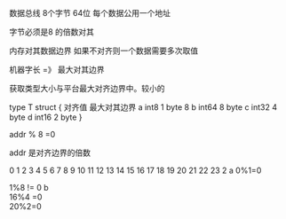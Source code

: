 数据总线 8个字节 64位
每个数据公用一个地址

字节必须是8 的倍数对其

内存对其数据边界
如果不对齐则一个数据需要多次取值

机器字长 =》 最大对其边界

获取类型大小与平台最大对齐边界中。较小的

type T struct
{           对齐值       最大对其边界
a int8      1 byte         8
b int64     8 byte
c int32     4 byte
d int16     2 byte
}

addr % 8 =0 

addr 是对齐边界的倍数

0 1  2 3 4 5 6 7 8 9 10 11 12 13 14 15 16 17 18 19 20 21 22 23 2
a
0%1=0 

1%8 != 0         b                     
                                       16%4 =0  
                                                   20%2=0 
